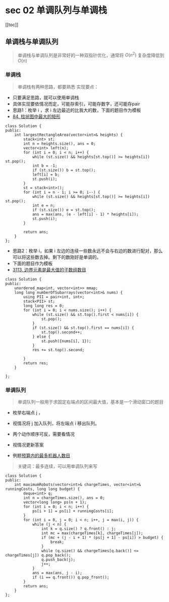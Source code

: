 # sec 02 单调队列与单调栈
[[toc]]

## 单调栈与单调队列
> 单调栈与单调队列是非常好的一种双指针优化，通常将 $O(n^2)$ 复杂度降低到 $O(n)$


### 单调栈
> 单调栈有两种思路，都要熟悉
实现要点：
* 只要满足思路，就可以使用单调栈
* 具体实现要依情况而定，可能存索引，可能存数字，还可能存pair
* 思路1：枚举 i ，求 i 左边最近的比我大的数，下面的题目作为模板
* [84. 柱状图中最大的矩形](https://leetcode.cn/problems/largest-rectangle-in-histogram/description/)
```
class Solution {
public:
    int largestRectangleArea(vector<int>& heights) {
        stack<int> st;
        int n = heights.size(), ans = 0;
        vector<int> left(n);
        for (int i = 0; i < n; i++) {
            while (st.size() && heights[st.top()] >= heights[i]) st.pop();
            int b = -1;
            if (st.size()) b = st.top();
            left[i] = b;
            st.push(i);
        }
        st = stack<int>();
        for (int i = n - 1; i >= 0; i--) {
            while (st.size() && heights[st.top()] >= heights[i]) st.pop();
            int e = n;
            if (st.size()) e = st.top();
            ans = max(ans, (e - left[i] - 1) * heights[i]);
            st.push(i);
        }

        return ans;
    }
};
```


* 思路2：枚举 i，如果 i 左边的连续一些数永远不会与右边的数进行配对，那么可以将这些数去掉。剩下的数刚好是单调的。
* 下面的题目作为模板
* [3113. 边界元素是最大值的子数组数目](https://leetcode.cn/problems/find-the-number-of-subarrays-where-boundary-elements-are-maximum/description/)
```
class Solution {
public:
    unordered_map<int, vector<int>> mmap;
    long long numberOfSubarrays(vector<int>& nums) {
        using PII = pair<int, int>;
        stack<PII> st;
        long long res = 0;
        for (int i = 0; i < nums.size(); i++) {
            while (st.size() && st.top().first < nums[i]) {
                st.pop();
            }
            if (st.size() && st.top().first == nums[i]) {
                st.top().second++;
            } else {
                st.push({nums[i], 1});
            }
            res += st.top().second;
            
        }
        return res;
    }

};
```


### 单调队列
> 单调队列一般用于求固定右端点的区间最大值，基本是一个滑动窗口的题目
* 枚举右端点 j ，
* 视情况将 j 加入队列，将左端点 i 移出队列。
* 两个动作顺序可反，需要看情况
* 视情况更新答案

* 例题[预算内的最多机器人数目](https://leetcode.cn/problems/maximum-number-of-robots-within-budget/)
> 关键词：最多连续，可以用单调队列来写

```
class Solution {
public:
    int maximumRobots(vector<int>& chargeTimes, vector<int>& runningCosts, long long budget) {
        deque<int> q;
        int n = chargeTimes.size(), ans = 0;
        vector<long long> ps(n + 1);
        for (int i = 0; i < n; i++) {
            ps[i + 1] = ps[i] + runningCosts[i];
        }
        for (int i = 0, j = 0; i < n; i++, j = max(i, j)) {
            while (j < n) {
                int k = q.size() ? q.front() : j;
                int mc = max(chargeTimes[k], chargeTimes[j]);
                if (mc + (j - i + 1) * (ps[j + 1] - ps[i]) > budget) {
                    break;
                }
                while (q.size() && chargeTimes[q.back()] <= chargeTimes[j]) q.pop_back();
                q.push_back(j);
                j++;
            }
            ans = max(ans, j - i);
            if (i == q.front()) q.pop_front();
        }
        return ans;
    }
};
```